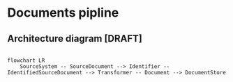 # Documents pipline

## Architecture diagram [DRAFT]

```mermaid

flowchart LR
    SourceSystem -- SourceDocument --> Identifier -- IdentifiedSourceDocument --> Transformer -- Document --> DocumentStore

```
